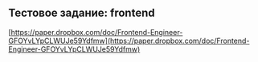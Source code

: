 ## Тестовое задание: frontend

[https://paper.dropbox.com/doc/Frontend-Engineer-GFOYvLYpCLWUJe59Ydfmw](https://paper.dropbox.com/doc/Frontend-Engineer-GFOYvLYpCLWUJe59Ydfmw)
